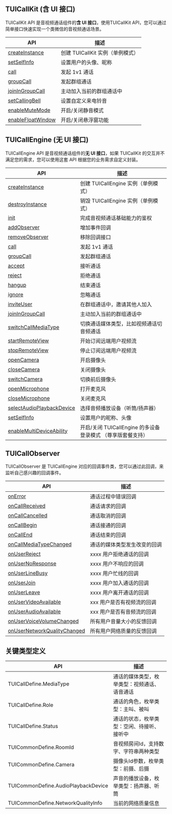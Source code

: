 ## TUICallKit (含 UI 接口)

TUICallKit API 是音视频通话组件的**含 UI 接口**，使用TUICallKit API，您可以通过简单接口快速实现一个类微信的音视频通话场景。

| API | 描述 |
|-----|-----|
| [createInstance](https://tcloud-doc.isd.com/document/product/647/78750?!preview#createinstance) | 创建 TUICallKit 实例（单例模式） |
| [setSelfInfo](https://tcloud-doc.isd.com/document/product/647/78750?!preview#setselfinfo) | 设置用户的头像、昵称             |
| [call](https://tcloud-doc.isd.com/document/product/647/78750?!preview#call) | 发起 1v1 通话                    |
| [groupCall](https://tcloud-doc.isd.com/document/product/647/78750?!preview#groupcall) | 发起群组通话                     |
| [joinInGroupCall](https://tcloud-doc.isd.com/document/product/647/78750?!preview#joiningroupcall) | 主动加入当前的群组通话中         |
| [setCallingBell](https://tcloud-doc.isd.com/document/product/647/78750?!preview#setcallingbell) | 设置自定义来电铃音               |
| [enableMuteMode](https://tcloud-doc.isd.com/document/product/647/78750?!preview#enablemutemode) | 开启/关闭静音模式                |
| [enableFloatWindow](https://tcloud-doc.isd.com/document/product/647/78750?!preview#enablefloatwindow) | 开启/关闭悬浮窗功能              |


## TUICallEngine (无 UI 接口)

TUICallEngine API 是音视频通话组件的**无 UI 接口**，如果 TUICallKit 的交互并不满足您的需求，您可以使用这套 API 根据您的业务需求自定义封装。

| API | 描述 |
|-----|-----|
| [createInstance](https://tcloud-doc.isd.com/document/product/647/78749?!preview#createinstance) | 创建 TUICallEngine 实例（单例模式）                         |
| [destroyInstance](https://tcloud-doc.isd.com/document/product/647/78749?!preview#destroyinstance) | 销毁 TUICallEngine 实例（单例模式）                         |
| [init](https://tcloud-doc.isd.com/document/product/647/78749?!preview#init) | 完成音视频通话基础能力的鉴权                                |
| [addObserver](https://tcloud-doc.isd.com/document/product/647/78749?!preview#addobserver) | 增加事件回调                                                |
| [removeObserver](https://tcloud-doc.isd.com/document/product/647/78749?!preview#removeobserver) | 移除回调接口                                                |
| [call](https://tcloud-doc.isd.com/document/product/647/78749?!preview#call) | 发起 1v1 通话                                               |
| [groupCall](https://tcloud-doc.isd.com/document/product/647/78749?!preview#groupcall) | 发起群组通话                                                |
| [accept](https://tcloud-doc.isd.com/document/product/647/78749?!preview#accept) | 接听通话                                                    |
| [reject](https://tcloud-doc.isd.com/document/product/647/78749?!preview#reject) | 拒绝通话                                                    |
| [hangup](https://tcloud-doc.isd.com/document/product/647/78749?!preview#hangup) | 结束通话                                                    |
| [ignore](https://tcloud-doc.isd.com/document/product/647/78749?!preview#ignore) | 忽略通话                                                    |
| [inviteUser](https://tcloud-doc.isd.com/document/product/647/78749?!preview#inviteuser) | 在群组通话中，邀请其他人加入                                |
| [joinInGroupCall](https://tcloud-doc.isd.com/document/product/647/78749?!preview#joiningroupcall) | 主动加入当前的群组通话中                                    |
| [switchCallMediaType](https://tcloud-doc.isd.com/document/product/647/78749?!preview#switchcallmediatype) | 切换通话媒体类型，比如视频通话切音频通话                    |
| [startRemoteView](https://tcloud-doc.isd.com/document/product/647/78749?!preview#startremoteview) | 开始订阅远端用户视频流                                      |
| [stopRemoteView](https://tcloud-doc.isd.com/document/product/647/78749?!preview#stopremoteview) | 停止订阅远端用户视频流                                      |
| [openCamera](https://tcloud-doc.isd.com/document/product/647/78749?!preview#opencamera) | 开启摄像头                                                  |
| [closeCamera](https://tcloud-doc.isd.com/document/product/647/78749?!preview#closecamera) | 关闭摄像头                                                  |
| [switchCamera](https://tcloud-doc.isd.com/document/product/647/78749?!preview#switchcamera) | 切换前后摄像头                                              |
| [openMicrophone](https://tcloud-doc.isd.com/document/product/647/78749?!preview#openmicrophone) | 打开麦克风                                                  |
| [closeMicrophone](https://tcloud-doc.isd.com/document/product/647/78749?!preview#closemicrophone) | 关闭麦克风                                                  |
| [selectAudioPlaybackDevice](https://tcloud-doc.isd.com/document/product/647/78749?!preview#selectaudioplaybackdevice) | 选择音频播放设备（听筒/扬声器）                             |
| [setSelfInfo](https://tcloud-doc.isd.com/document/product/647/78749?!preview#setselfinfo) | 设置用户的昵称、头像                                        |
| [enableMultiDeviceAbility](https://tcloud-doc.isd.com/document/product/647/78749?!preview#enablemultideviceability) | 开启/关闭 TUICallEngine 的多设备登录模式 （尊享版套餐支持） |

## TUICallObserver 
TUICallObserver 是 TUICallEngine 对应的回调事件类，您可以通过此回调，来监听自己感兴趣的回调事件。

| API | 描述 |
|-----|-----|
| [onError](https://tcloud-doc.isd.com/document/product/647/78751?!preview#onerror) | 通话过程中错误回调           |
| [onCallReceived](https://tcloud-doc.isd.com/document/product/647/78751?!preview#oncallreceived) | 通话请求的回调               |
| [onCallCancelled](https://tcloud-doc.isd.com/document/product/647/78751?!preview#oncallcancelled) | 通话取消的回调               |
| [onCallBegin](https://tcloud-doc.isd.com/document/product/647/78751?!preview#oncallbegin) | 通话接通的回调               |
| [onCallEnd](https://tcloud-doc.isd.com/document/product/647/78751?!preview#oncallend) | 通话结束的回调               |
| [onCallMediaTypeChanged](https://tcloud-doc.isd.com/document/product/647/78751?!preview#oncallmediatypechanged) | 通话的媒体类型发生改变的回调 |
| [onUserReject](https://tcloud-doc.isd.com/document/product/647/78751?!preview#onuserreject) | xxxx 用户拒绝通话的回调      |
| [onUserNoResponse](https://tcloud-doc.isd.com/document/product/647/78751?!preview#onusernoresponse) | xxxx 用户不响应的回调        |
| [onUserLineBusy](https://tcloud-doc.isd.com/document/product/647/78751?!preview#onuserlinebusy) | xxxx 用户忙线的回调          |
| [onUserJoin](https://tcloud-doc.isd.com/document/product/647/78751?!preview#onuserjoin) | xxxx 用户加入通话的回调      |
| [onUserLeave](https://tcloud-doc.isd.com/document/product/647/78751?!preview#onuserleave) | xxxx 用户离开通话的回调      |
| [onUserVideoAvailable](https://tcloud-doc.isd.com/document/product/647/78751?!preview#onuservideoavailable) | xxx 用户是否有视频流的回调   |
| [onUserAudioAvailable](https://tcloud-doc.isd.com/document/product/647/78751?!preview#onuseraudioavailable) | xxx 用户是否有音频流的回调   |
| [onUserVoiceVolumeChanged](https://tcloud-doc.isd.com/document/product/647/78751?!preview#onuservoicevolumechanged) | 所有用户音量大小的反馈回调   |
| [onUserNetworkQualityChanged](https://tcloud-doc.isd.com/document/product/647/78751?!preview#onusernetworkqualitychanged) | 所有用户网络质量的反馈回调   |


## 关键类型定义
| API | 描述 |
|-----|-----|
| TUICallDefine.MediaType | 通话的媒体类型，枚举类型：视频通话、语音通话 |
| TUICallDefine.Role | 通话的角色，枚举类型：主叫、被叫 |
| TUICallDefine.Status | 通话的状态，枚举类型：空闲、待接听、接听中 |
| TUICommonDefine.RoomId | 音视频房间Id，支持数字、字符串两种类型 |
| TUICommonDefine.Camera | 摄像头Id参数，枚举类型：前摄、后摄|
| TUICommonDefine.AudioPlaybackDevice | 声音的播放设备，枚举类型：扬声器、听筒 |
| TUICommonDefine.NetworkQualityInfo | 当前的网络质量信息 |







